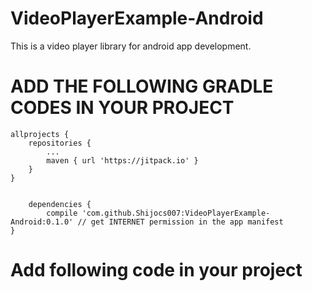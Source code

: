 # VideoPlayerExample-Android
This is a video player library for android app development.

# ADD THE FOLLOWING GRADLE CODES IN YOUR PROJECT

	allprojects {
		repositories {
			...
			maven { url 'https://jitpack.io' }
		}
	}
	
	
		dependencies {
	        compile 'com.github.Shijocs007:VideoPlayerExample-Android:0.1.0' // get INTERNET permission in the app manifest
	}

 

# Add following code in your project

<FrameLayout
        android:id="@+id/content_frame"
        android:layout_width="match_parent"
        android:layout_height="wrap_content"/>
